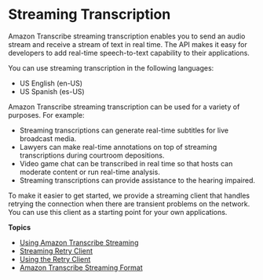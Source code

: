 # Streaming Transcription<a name="streaming"></a>

Amazon Transcribe streaming transcription enables you to send an audio stream and receive a stream of text in real time\. The API makes it easy for developers to add real\-time speech\-to\-text capability to their applications\.

You can use streaming transcription in the following languages:
+ US English \(en\-US\)
+ US Spanish \(es\-US\)

Amazon Transcribe streaming transcription can be used for a variety of purposes\. For example:
+ Streaming transcriptions can generate real\-time subtitles for live broadcast media\.
+ Lawyers can make real\-time annotations on top of streaming transcriptions during courtroom depositions\.
+ Video game chat can be transcribed in real time so that hosts can moderate content or run real\-time analysis\.
+ Streaming transcriptions can provide assistance to the hearing impaired\.

To make it easier to get started, we provide a streaming client that handles retrying the connection when there are transient problems on the network\. You can use this client as a starting point for your own applications\.

**Topics**
+ [Using Amazon Transcribe Streaming](how-streaming.md)
+ [Streaming Retry Client](streaming-client.md)
+ [Using the Retry Client](retry-client-example.md)
+ [Amazon Transcribe Streaming Format](streaming-format.md)